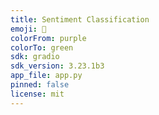 ```yaml
---
title: Sentiment Classification
emoji: 💩
colorFrom: purple
colorTo: green
sdk: gradio
sdk_version: 3.23.1b3
app_file: app.py
pinned: false
license: mit
---
```

